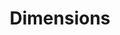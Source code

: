 ---
bigquery: https://console.cloud.google.com/bigquery?p=covid-19-dimensions-ai&page=table&d=data&t=publications
contributors: Digital Science, https://www.digital-science.com/
cost: Free for personal, non-commercial use.
description: Dimensions contains more than 100 million publications, ranging from
  articles published in scholarly journals, books and book chapters, to preprints
  and conference proceedings. All publications are contextualized with linked data
  sets, funding, publications, patents, clinical trials, and policy documents. You
  can also view associated categories, funders, institutions, and researcher profiles.
documentation: https://docs.dimensions.ai/bigquery/index.html
last_edit: Mon, 04 Apr 2022 19:04:00 GMT
location: https://www.dimensions.ai/products/free/
maintained_by: Digital Science, https://www.digital-science.com/
schema_fields: '[''category_icrp_ct'', ''legal_status'', ''funding_details'', ''expiration_date'',
  ''original_assignee_orgs'', ''ipcr'', ''volume'', ''proceedings_title'', ''resulting_publication_doi'',
  ''current_assignee_countries'', ''concepts'', ''altmetrics'', ''doi'', ''publisher'',
  ''repository_id'', ''editors'', ''open_access_categories_v2'', ''abstract'', ''researcher_ids'',
  ''current_assignee'', ''funding_amount'', ''name'', ''brief_title'', ''original_title'',
  ''category_hrcs_hc'', ''labels'', ''original_assignee'', ''priority_year'', ''category_hrcs_rac'',
  ''start_year'', ''relationships'', ''pmcid'', ''description'', ''supporting_grant_ids'',
  ''jurisdiction'', ''active_years'', ''funding_usd'', ''source_id'', ''acronym'',
  ''mesh_headings'', ''category_rcdc'', ''category_icrp_cso'', ''email_address'',
  ''family_count'', ''expiration_year'', ''parent_id'', ''isbn'', ''resulting_publication_ids'',
  ''repository_url'', ''gender'', ''embargo_date'', ''funding_cad'', ''investigators'',
  ''research_org_countries'', ''id'', ''current_assignee_orgs'', ''linkout'', ''research_org_country_names'',
  ''foa_number'', ''aliases'', ''date_normal'', ''external_ids'', ''assignee_orgs'',
  ''date_print'', ''cpc'', ''category_sdg'', ''license'', ''repository_name'', ''publication_year'',
  ''legal_events'', ''associated_publication_doi'', ''category_uoa'', ''categories'',
  ''funding_cny'', ''pmid'', ''journal_lists'', ''associated_publication_pmid'', ''phase'',
  ''citations'', ''associated_publication_id'', ''citation_string'', ''associated_publication_arxiv_id'',
  ''book_title'', ''created_date'', ''category_hra'', ''publication_ids'', ''address'',
  ''pages'', ''eisbn'', ''reference_ids'', ''status'', ''types'', ''funder_orgs'',
  ''date_imported_gbq'', ''category_bra'', ''interventions'', ''funding_aud'', ''filing_status'',
  ''clinical_trial_ids'', ''citations_count'', ''category_for'', ''mesh_terms'', ''priority_date'',
  ''original_assignee_countries'', ''research_org_cities'', ''date_modified'', ''conditions'',
  ''language'', ''registry'', ''filing_date'', ''publication_date'', ''funder_org'',
  ''metrics'', ''application_number'', ''research_org_city_names'', ''end_year'',
  ''year'', ''funder_org_acronyms'', ''date_inserted'', ''subtitles'', ''established'',
  ''date_online'', ''assignee_countries'', ''granted_date'', ''funding_jpy'', ''type'',
  ''authors'', ''research_orgs'', ''granted_year'', ''wikipedia_url'', ''arxiv_id'',
  ''funding_eur'', ''acknowledgements'', ''filing_year'', ''title'', ''open_access_categories'',
  ''cited_by_ids'', ''family_members_ids'', ''issue'', ''conference'', ''date'', ''research_org_state_names'',
  ''original_abstract'', ''patent_ids'', ''funding_chf'', ''family_id'', ''associated_grant_ids'',
  ''journal'', ''funder_org_state_codes'', ''links'', ''kind'', ''funding_nzd'', ''funding_currency'',
  ''book_series_title'', ''grant_number'', ''organisation_details'', ''funder_countries'',
  ''funding_gbp'', ''start_date'', ''end_date'', ''funder_org_countries'', ''research_org_state_codes'',
  ''acronyms'', ''inventor_names'', ''funder_org_cities'']'
shortname: dimensions
tags:
- scholarly literature
- patents
- funding
- clinical trials
- academic profiles
terms_of_use: 'Use of both the Dimensions COVID-19 dataset and full Dimensions dataset
  are subject to the Dimensions Terms of use: https://www.dimensions.ai/policies-terms-legal '
title: Dimensions
uuid: dcff88bd-fe6b-4fdb-8159-809bf9d7bc1c
---